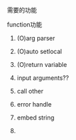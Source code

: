 需要的功能

function功能
1. (O)arg parser
2. (O)auto setlocal
3. (O)return variable
4. input arguments??
5. call other

1. error handle
2. embed string
3.
